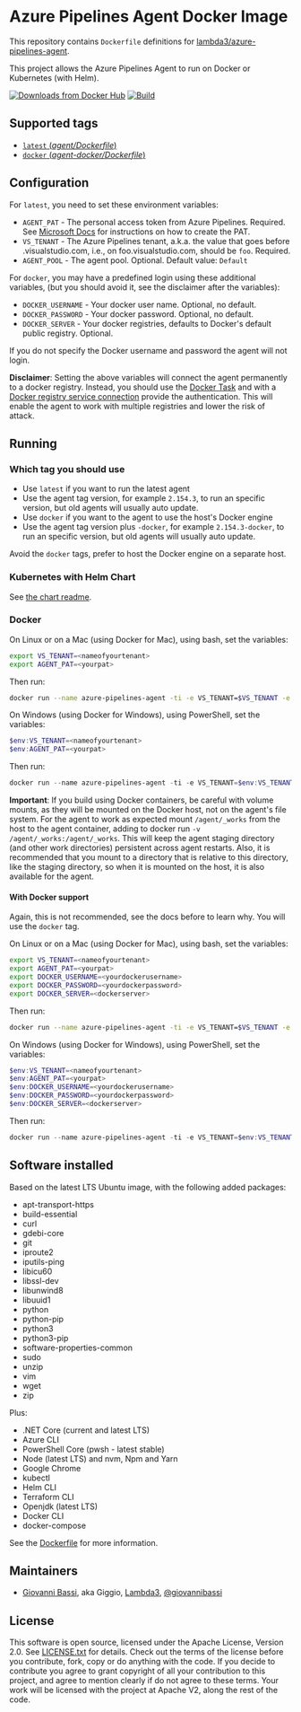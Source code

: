 # Azure Pipelines Agent Docker Image

This repository contains `Dockerfile` definitions for
[lambda3/azure-pipelines-agent](https://github.com/lambda3/docker-azure-pipelines-agent).

This project allows the Azure Pipelines Agent to run on Docker or Kubernetes
(with Helm).

[![Downloads from Docker Hub](https://img.shields.io/docker/pulls/lambda3/azure-pipelines-agent.svg)](https://registry.hub.docker.com/u/lambda3/azure-pipelines-agent)
[![Build](https://github.com/lambda3/docker-azure-pipelines-agent/actions/workflows/build.yml/badge.svg?branch=main)](https://github.com/Lambda3/docker-azure-pipelines-agent/actions/workflows/build.yml)

## Supported tags

* [`latest` (*agent/Dockerfile*)](https://github.com/lambda3/docker-azure-pipelines-agent/blob/main/agent/Dockerfile)
* [`docker` (*agent-docker/Dockerfile*)](https://github.com/lambda3/docker-azure-pipelines-agent/blob/main/agent-docker/Dockerfile)

## Configuration

For `latest`, you need to set these environment variables:

* `AGENT_PAT` - The personal access token from Azure Pipelines. Required. See
  [Microsoft Docs](https://docs.microsoft.com/en-us/azure/devops/pipelines/agents/v2-linux?view=azure-devops#authenticate-with-a-personal-access-token-pat) for instructions on how to create the PAT.
* `VS_TENANT` - The Azure Pipelines tenant, a.k.a. the value that goes before .visualstudio.com, i.e., on foo.visualstudio.com, should be `foo`. Required.
* `AGENT_POOL` - The agent pool. Optional. Default value: `Default`

For `docker`, you may have a predefined login using these additional variables,
(but you should avoid it, see the disclaimer after the variables):

* `DOCKER_USERNAME` - Your docker user name. Optional, no default.
* `DOCKER_PASSWORD` - Your docker password. Optional, no default.
* `DOCKER_SERVER` - Your docker registries, defaults to Docker's default public
  registry. Optional.

If you do not specify the Docker username and password the agent will not login.

**Disclaimer**: Setting the above variables will connect the agent permanently
to a docker registry. Instead, you should use the
[Docker Task](https://docs.microsoft.com/azure/devops/pipelines/tasks/build/docker)
and with a
[Docker registry service connection](https://docs.microsoft.com/azure/devops/pipelines/library/service-endpoints#sep-docreg)
provide the authentication. This will enable the agent to work with multiple
registries and lower the risk of attack.

## Running

### Which tag you should use

* Use `latest` if you want to run the latest agent
* Use the agent tag version, for example `2.154.3`, to run an specific
version, but old agents will usually auto update.
* Use `docker` if you want to the agent to use the host's Docker engine
* Use the agent tag version plus `-docker`, for example `2.154.3-docker`, to
run an specific version, but old agents will usually auto update.

Avoid the `docker` tags, prefer to host the Docker engine on a separate host.

### Kubernetes with Helm Chart

See [the chart readme](https://github.com/Lambda3/helmcharts/blob/main/charts/azure-pipelines-agent/README.md).

### Docker

On Linux or on a Mac (using Docker for Mac), using bash, set the variables:

````bash
export VS_TENANT=<nameofyourtenant>
export AGENT_PAT=<yourpat>
````

Then run:

````bash
docker run --name azure-pipelines-agent -ti -e VS_TENANT=$VS_TENANT -e AGENT_PAT=$AGENT_PAT -d -v /agent/_works:/agent/_works lambda3/azure-pipelines-agent:latest
````

On Windows (using Docker for Windows), using PowerShell, set the variables:

````powershell
$env:VS_TENANT=<nameofyourtenant>
$env:AGENT_PAT=<yourpat>
````

Then run:

````powershell
docker run --name azure-pipelines-agent -ti -e VS_TENANT=$env:VS_TENANT -e AGENT_PAT=$env:AGENT_PAT -d lambda3/azure-pipelines-agent:latest
````

**Important**: If you build using Docker containers, be careful with volume mounts, as they
will be mounted on the Docker host, not on the agent's file system. For the
agent to work as expected mount `/agent/_works` from the host to the agent
container, adding to docker run `-v /agent/_works:/agent/_works`.
This will keep the agent staging directory (and other work directories)
persistent across agent restarts. Also, it is recommended that you mount to a
directory that is relative to this directory, like the staging directory, so
when it is mounted on the host, it is also available for the agent.

#### With Docker support

Again, this is not recommended, see the docs before to learn why. You will use
the `docker` tag.

On Linux or on a Mac (using Docker for Mac), using bash, set the variables:

````bash
export VS_TENANT=<nameofyourtenant>
export AGENT_PAT=<yourpat>
export DOCKER_USERNAME=<yourdockerusername>
export DOCKER_PASSWORD=<yourdockerpassword>
export DOCKER_SERVER=<dockerserver>
````

Then run:

````bash
docker run --name azure-pipelines-agent -ti -e VS_TENANT=$VS_TENANT -e AGENT_PAT=$AGENT_PAT -e DOCKER_USERNAME=$DOCKER_USERNAME -e DOCKER_PASSWORD=$DOCKER_PASSWORD -e DOCKER_SERVER=$DOCKER_SERVER -d --volume=/var/run/docker.sock:/var/run/docker.sock -v /agent/_works:/agent/_works lambda3/azure-pipelines-agent:docker
````

On Windows (using Docker for Windows), using PowerShell, set the variables:

````powershell
$env:VS_TENANT=<nameofyourtenant>
$env:AGENT_PAT=<yourpat>
$env:DOCKER_USERNAME=<yourdockerusername>
$env:DOCKER_PASSWORD=<yourdockerpassword>
$env:DOCKER_SERVER=<dockerserver>
````

Then run:

````powershell
docker run --name azure-pipelines-agent -ti -e VS_TENANT=$env:VS_TENANT -e AGENT_PAT=$env:AGENT_PAT -e DOCKER_USERNAME=$env:DOCKER_USERNAME -e DOCKER_PASSWORD=$env:DOCKER_PASSWORD -e DOCKER_SERVER=$env:DOCKER_SERVER -d --volume=/var/run/docker.sock:/var/run/docker.sock lambda3/azure-pipelines-agent:docker
````

## Software installed

Based on the latest LTS Ubuntu image, with the following added packages:

* apt-transport-https
* build-essential
* curl
* gdebi-core
* git
* iproute2
* iputils-ping
* libicu60
* libssl-dev
* libunwind8
* libuuid1
* python
* python-pip
* python3
* python3-pip
* software-properties-common
* sudo
* unzip
* vim
* wget
* zip

Plus:

* .NET Core (current and latest LTS)
* Azure CLI
* PowerShell Core (pwsh - latest stable)
* Node (latest LTS) and nvm, Npm and Yarn
* Google Chrome
* kubectl
* Helm CLI
* Terraform CLI
* Openjdk (latest LTS)
* Docker CLI
* docker-compose

See the
[Dockerfile](https://github.com/lambda3/docker-azure-pipelines-agent/blob/main/agent/Dockerfile)
for more information.

## Maintainers

* [Giovanni Bassi](http://blog.lambda3.com.br/L3/giovannibassi/), aka Giggio, [Lambda3](http://www.lambda3.com.br), [@giovannibassi](https://twitter.com/giovannibassi)

## License

This software is open source, licensed under the Apache License, Version 2.0.
See [LICENSE.txt](https://github.com/lambda3/azure-pipelines-agent/blob/main/LICENSE.txt) for details.
Check out the terms of the license before you contribute, fork, copy or do anything
with the code. If you decide to contribute you agree to grant copyright of all your contribution to this project, and agree to
mention clearly if do not agree to these terms. Your work will be licensed with the project at Apache V2, along the rest of the code.
